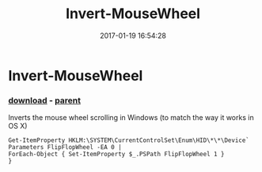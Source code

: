﻿---
pid:            6703
poster:         choigun
title:          Invert-MouseWheel
date:           2017-01-19 16:54:28
format:         posh
parent:         3680
parent:         3680

---

# Invert-MouseWheel

### [download](6703.ps1) - [parent](3680.md)

Inverts the mouse wheel scrolling in Windows (to match the way it works in OS X)

```posh
Get-ItemProperty HKLM:\SYSTEM\CurrentControlSet\Enum\HID\*\*\Device` Parameters FlipFlopWheel -EA 0 | 
ForEach-Object { Set-ItemProperty $_.PSPath FlipFlopWheel 1 }
}
```
